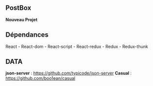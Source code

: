 ## PostBox

**Nouveau Projet**

## Dépendances

React - React-dom - React-script - React-redux - Redux - Redux-thunk

## DATA

**json-server** : https://github.com/typicode/json-server
**Casual** : https://github.com/boo1ean/casual
